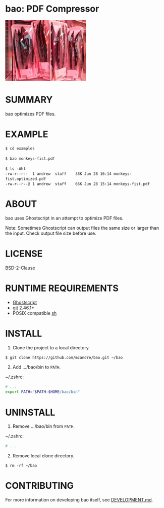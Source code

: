 # bao: PDF Compressor

![bao.png](bao.png)

# SUMMARY

bao optimizes PDF files.

# EXAMPLE

```console
$ cd examples

$ bao monkeys-fist.pdf

$ ls -Ahl
-rw-r--r--  1 andrew  staff    38K Jun 28 16:14 monkeys-fist.optimized.pdf
-rw-r--r--@ 1 andrew  staff    66K Jun 28 15:14 monkeys-fist.pdf
```

# ABOUT

bao uses Ghostscript in an attempt to optimize PDF files.

Note: Sometimes Ghostscript can output files the same size or larger than the input. Check output file size before use.

# LICENSE

BSD-2-Clause

# RUNTIME REQUIREMENTS

* [Ghostscript](https://www.ghostscript.com/)
* [git](https://git-scm.com/) 2.46.1+
* POSIX compatible [sh](https://pubs.opengroup.org/onlinepubs/9699919799/utilities/sh.html)

# INSTALL

1. Clone the project to a local directory.

```console
$ git clone https://github.com/mcandre/bao.git ~/bao
```

2. Add .../bao/bin to `PATH`.

~/.zshrc:

```zsh
# ...
export PATH="$PATH:$HOME/bao/bin"
```

# UNINSTALL

1. Remove .../bao/bin from `PATH`.

~/.zshrc:

```zsh
# ...
```

2. Remove local clone directory.

```console
$ rm -rf ~/bao
```

# CONTRIBUTING

For more information on developing bao itself, see [DEVELOPMENT.md](DEVELOPMENT.md).
